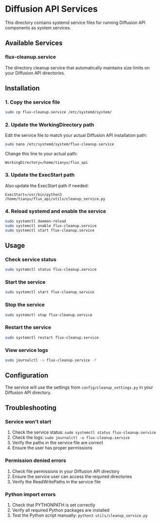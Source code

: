 # Diffusion API Services

This directory contains systemd service files for running Diffusion API components as system services.

## Available Services

### flux-cleanup.service

The directory cleanup service that automatically maintains size limits on your Diffusion API directories.

## Installation

### 1. Copy the service file

```bash
sudo cp flux-cleanup.service /etc/systemd/system/
```

### 2. Update the WorkingDirectory path

Edit the service file to match your actual Diffusion API installation path:

```bash
sudo nano /etc/systemd/system/flux-cleanup.service
```

Change this line to your actual path:
```
WorkingDirectory=/home/tianyu/flux_api
```

### 3. Update the ExecStart path

Also update the ExecStart path if needed:
```
ExecStart=/usr/bin/python3 /home/tianyu/flux_api/utils/cleanup_service.py
```

### 4. Reload systemd and enable the service

```bash
sudo systemctl daemon-reload
sudo systemctl enable flux-cleanup.service
sudo systemctl start flux-cleanup.service
```

## Usage

### Check service status
```bash
sudo systemctl status flux-cleanup.service
```

### Start the service
```bash
sudo systemctl start flux-cleanup.service
```

### Stop the service
```bash
sudo systemctl stop flux-cleanup.service
```

### Restart the service
```bash
sudo systemctl restart flux-cleanup.service
```

### View service logs
```bash
sudo journalctl -u flux-cleanup.service -f
```

## Configuration

The service will use the settings from `config/cleanup_settings.py` in your Diffusion API directory.

## Troubleshooting

### Service won't start
1. Check the service status: `sudo systemctl status flux-cleanup.service`
2. Check the logs: `sudo journalctl -u flux-cleanup.service`
3. Verify the paths in the service file are correct
4. Ensure the user has proper permissions

### Permission denied errors
1. Check file permissions in your Diffusion API directory
2. Ensure the service user can access the required directories
3. Verify the ReadWritePaths in the service file

### Python import errors
1. Check that PYTHONPATH is set correctly
2. Verify all required Python packages are installed
3. Test the Python script manually: `python3 utils/cleanup_service.py`
